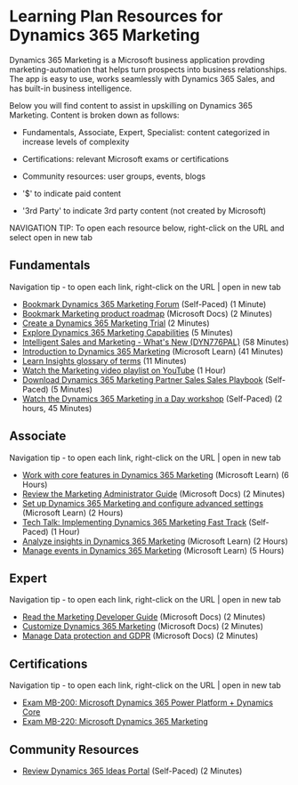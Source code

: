 # Learning Plan Resources for Dynamics 365 Marketing

Dynamics 365 Marketing is a Microsoft business application provding marketing-automation that helps turn prospects into business relationships.  The app is easy to use, works seamlessly with Dynamics 365 Sales, and has built-in business intelligence.

Below you will find content to assist in upskilling on Dynamics 365 Marketing. Content is broken down as follows:

* Fundamentals, Associate, Expert, Specialist: content categorized in increase levels of complexity
* Certifications: relevant Microsoft exams or certifications
* Community resources: user groups, events, blogs

* '$' to indicate paid content
* '3rd Party' to indicate 3rd party content (not created by Microsoft)

NAVIGATION TIP: To open each resource below, right-click on the URL and select open in new tab

## Fundamentals

Navigation tip - to open each link, right-click on the URL | open in new tab
* [Bookmark Dynamics 365 Marketing Forum](https://community.dynamics.com/365/marketing/f/dynamics-365-for-marketing-forum) (Self-Paced) (1 Minute)
* [Bookmark Marketing product roadmap](https://docs.microsoft.com/en-us/dynamics365-release-plan/2020wave2/marketing/dynamics365-marketing/) (Microsoft Docs) (2 Minutes)
* [Create a Dynamics 365 Marketing Trial](https://dynamics.microsoft.com/en-us/get-started/?appname=marketing) (2 Minutes)
* [Explore Dynamics 365 Marketing Capabilities](https://dynamics.microsoft.com/en-us/marketing/overview/) (5 Minutes)
* [Intelligent Sales and Marketing - What's New (DYN776PAL)](https://learning.eventbuilder.com/event/14962/occurrence/13613/recording?rauth=49.577540.5eaddc31b19cde2618a2b43e63d5c55906cf017512d3b59f794dad3b1212d270) (58 Minutes)
* [Introduction to Dynamics 365 Marketing](https://docs.microsoft.com/en-us/learn/wwl/introduction-dynamics-365-marketing/) (Microsoft Learn) (41 Minutes)
* [Learn Insights glossary of terms](https://docs.microsoft.com/en-us/dynamics365/marketing/insights-glossary) (11 Minutes)
* [Watch the Marketing video playlist on YouTube](https://www.youtube.com/playlist?list=PLcakwueIHoT_cV1n1es1YJt_T2A5u-XpR) (1 Hour)
* [Download Dynamics 365 Marketing Partner Sales Sales Playbook](https://aka.ms/d365marketing/salestools) (Self-Paced) (5 Minutes)
* [Watch the Dynamics 365 Marketing in a Day workshop](https://aka.ms/d365marketing/miad) (Self-Paced) (2 hours, 45 Minutes)

## Associate

Navigation tip - to open each link, right-click on the URL | open in new tab
* [Work with core features in Dynamics 365 Marketing](https://docs.microsoft.com/en-us/learn/paths/work-core-features-marketing/) (Microsoft Learn) (6 Hours)
* [Review the Marketing Administrator Guide](https://docs.microsoft.com/en-us/dynamics365/marketing/admin-guide) (Microsoft Docs) (2 Minutes)
* [Set up Dynamics 365 Marketing and configure advanced settings](https://docs.microsoft.com/en-us/learn/paths/get-started-with-marketing/) (Microsoft Learn) (2 Hours)
* [Tech Talk: Implementing Dynamics 365 Marketing Fast Track](https://community.dynamics.com/365/b/techtalks/posts/implementing-dynamics-365-marketing-january-15-2020) (Self-Paced) (1 Hour)
* [Analyze insights in Dynamics 365 Marketing](https://docs.microsoft.com/en-us/learn/paths/analyze-marketing-insights/) (Microsoft Learn) (2 Hours)
* [Manage events in Dynamics 365 Marketing](https://docs.microsoft.com/en-us/learn/paths/manage-events-dynamics-365-marketing/) (Microsoft Learn) (5 Hours)

## Expert

Navigation tip - to open each link, right-click on the URL | open in new tab
* [Read the Marketing Developer Guide](https://docs.microsoft.com/en-us/dynamics365/marketing/developer/marketing-developer-guide) (Microsoft Docs) (2 Minutes)
* [Customize Dynamics 365 Marketing](https://docs.microsoft.com/en-us/dynamics365/marketing/customize) (Microsoft Docs) (2 Minutes)
* [Manage Data protection and GDPR](https://docs.microsoft.com/en-us/dynamics365/marketing/gdpr) (Microsoft Docs) (2 Minutes)

## Certifications

Navigation tip - to open each link, right-click on the URL | open in new tab
* [Exam MB-200:  Microsoft Dynamics 365 Power Platform + Dynamics Core](https://docs.microsoft.com/en-us/learn/certifications/exams/mb-200)
* [Exam MB-220: Microsoft Dynamics 365 Marketing](https://docs.microsoft.com/en-us/learn/certifications/exams/mb-220)

## Community Resources

* [Review Dynamics 365 Ideas Portal](https://experience.dynamics.com/ideas/categories/?forum=dfa5b83d-9e4c-e811-a956-000d3a1bef07&forumName=Dynamics%20365%20for%20Marketing) (Self-Paced) (2 Minutes)
